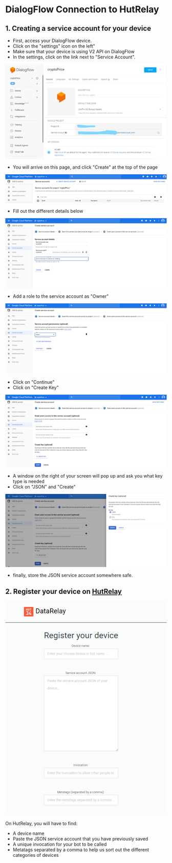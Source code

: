 # DialogFlow Connection to HutRelay

## 1. Creating a service account for your device

* First, access your DialogFlow device.
* Click on the "settings" icon on the left"
* Make sure that your device is using V2 API on DialogFlow
* In the settings, click on the link next to "Service Account".

![](.gitbook/assets/image%20%2818%29.png)

* You will arrive on this page, and click "Create" at the top of the page

![](.gitbook/assets/image%20%287%29.png)

* Fill out the different details below

![](.gitbook/assets/image%20%282%29.png)

* Add a role to the service account as "Owner"

![](.gitbook/assets/image%20%2810%29.png)

* Click on "Continue"
* Click on "Create Key"

![](.gitbook/assets/image%20%288%29.png)

* A window on the right of your screen will pop up and ask you what key type is needed
* Click on "JSON" and "Create"

![](.gitbook/assets/image%20%2822%29.png)

* finally, store the JSON service account somewhere safe.

## 2. Register your device on [HutRelay](https://relay.hut34.io)

![](.gitbook/assets/image%20%2817%29.png)

On HutRelay, you will have to find:

* A device name 
* Paste the JSON service account that you have previously saved
* A unique invocation for your bot to be called
* Metatags separated by a comma to help us sort out the different categories of devices





